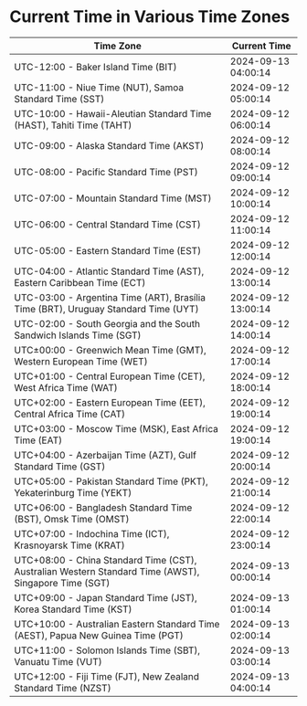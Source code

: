 # Current Time in Various Time Zones

| Time Zone | Current Time |
|-----------|--------------|
| UTC-12:00 - Baker Island Time (BIT) | 2024-09-13 04:00:14 |
| UTC-11:00 - Niue Time (NUT), Samoa Standard Time (SST) | 2024-09-12 05:00:14 |
| UTC-10:00 - Hawaii-Aleutian Standard Time (HAST), Tahiti Time (TAHT) | 2024-09-12 06:00:14 |
| UTC-09:00 - Alaska Standard Time (AKST) | 2024-09-12 08:00:14 |
| UTC-08:00 - Pacific Standard Time (PST) | 2024-09-12 09:00:14 |
| UTC-07:00 - Mountain Standard Time (MST) | 2024-09-12 10:00:14 |
| UTC-06:00 - Central Standard Time (CST) | 2024-09-12 11:00:14 |
| UTC-05:00 - Eastern Standard Time (EST) | 2024-09-12 12:00:14 |
| UTC-04:00 - Atlantic Standard Time (AST), Eastern Caribbean Time (ECT) | 2024-09-12 13:00:14 |
| UTC-03:00 - Argentina Time (ART), Brasília Time (BRT), Uruguay Standard Time (UYT) | 2024-09-12 13:00:14 |
| UTC-02:00 - South Georgia and the South Sandwich Islands Time (SGT) | 2024-09-12 14:00:14 |
| UTC±00:00 - Greenwich Mean Time (GMT), Western European Time (WET) | 2024-09-12 17:00:14 |
| UTC+01:00 - Central European Time (CET), West Africa Time (WAT) | 2024-09-12 18:00:14 |
| UTC+02:00 - Eastern European Time (EET), Central Africa Time (CAT) | 2024-09-12 19:00:14 |
| UTC+03:00 - Moscow Time (MSK), East Africa Time (EAT) | 2024-09-12 19:00:14 |
| UTC+04:00 - Azerbaijan Time (AZT), Gulf Standard Time (GST) | 2024-09-12 20:00:14 |
| UTC+05:00 - Pakistan Standard Time (PKT), Yekaterinburg Time (YEKT) | 2024-09-12 21:00:14 |
| UTC+06:00 - Bangladesh Standard Time (BST), Omsk Time (OMST) | 2024-09-12 22:00:14 |
| UTC+07:00 - Indochina Time (ICT), Krasnoyarsk Time (KRAT) | 2024-09-12 23:00:14 |
| UTC+08:00 - China Standard Time (CST), Australian Western Standard Time (AWST), Singapore Time (SGT) | 2024-09-13 00:00:14 |
| UTC+09:00 - Japan Standard Time (JST), Korea Standard Time (KST) | 2024-09-13 01:00:14 |
| UTC+10:00 - Australian Eastern Standard Time (AEST), Papua New Guinea Time (PGT) | 2024-09-13 02:00:14 |
| UTC+11:00 - Solomon Islands Time (SBT), Vanuatu Time (VUT) | 2024-09-13 03:00:14 |
| UTC+12:00 - Fiji Time (FJT), New Zealand Standard Time (NZST) | 2024-09-13 04:00:14 |
